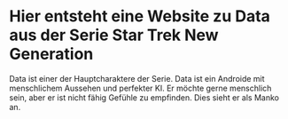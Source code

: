 # Hier entsteht eine Website zu Data aus der Serie Star Trek New Generation
Data ist einer der Hauptcharaktere der Serie. Data ist ein Androide mit menschlichem Aussehen und perfekter KI. 
Er möchte gerne menschlich sein, aber er ist nicht fähig Gefühle zu empfinden. Dies sieht er als
Manko an.
